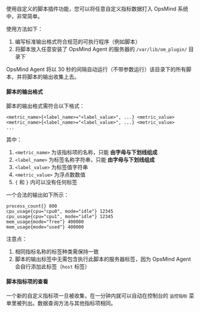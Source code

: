 使用自定义的脚本插件功能，您可以将任意自定义指标数据打入 OpsMind 系统中，非常简单。

使用方法如下：

1. 编写标准输出格式符合规范的可执行程序（例如脚本）
2. 将脚本放入任意安装了 OpsMind Agent 的服务器的 `/var/lib/om_plugin/` 目录下

OpsMind Agent 将以 30 秒的间隔自动运行（不带参数运行）该目录下的所有脚本，并将脚本的输出收集上去。

#### 脚本的输出格式

脚本的输出格式需符合以下格式：

```
<metric_name>{<label_name>="<label_value>", ...} <metric_value>
<metric_name>{<label_name>="<label_value>", ...} <metric_value>
...
```

其中：

1. `<metric_name>` 为该指标项的名称，只能 **由字母与下划线组成**
2. `<label_name>` 为标签名称字符串，只能 **由字母与下划线组成**
3. `<label_value>` 为标签值字符串
4. `<metric_value>` 为浮点数数值
5. `{` 和 `}` 内可以没有任何标签

一个合法的输出如下所示：

```
process_count{} 800
cpu_usage{cpu="cpu0", mode="idle"} 12345
cpu_usage{cpu="cpu1", mode="idle"} 12345
mem_usage{mode="free"} 400000
mem_usage{mode="used"} 400000
```

注意点：

1. 相同指标名称的标签种类需保持一致
2. 脚本的输出标签中无需包含执行此脚本的服务器标签，因为 OpsMind Agent 会自行添加此标签（`host` 标签）


#### 脚本指标项的查看

一个新的自定义指标项一旦被收集，在一分钟内就可以自动在控制台的 `监控指标` 菜单里被列出。数据查询方法与其他指标项相同。

